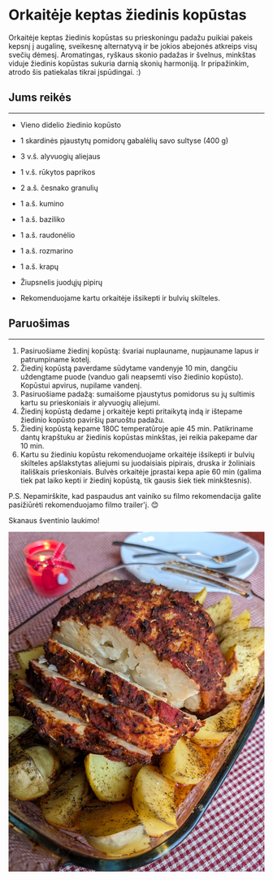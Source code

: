 # Orkaitėje keptas žiedinis kopūstas

Orkaitėje keptas žiedinis kopūstas su prieskoningu padažu puikiai pakeis kepsnį į augalinę, sveikesnę alternatyvą ir be jokios abejonės atkreips visų svečių dėmesį. Aromatingas, ryškaus skonio padažas ir švelnus, minkštas viduje žiedinis kopūstas sukuria darnią skonių harmoniją. Ir pripažinkim, atrodo šis patiekalas tikrai įspūdingai. :)

## Jums reikės
<hr/>

* Vieno didelio žiedinio kopūsto
* 1 skardinės pjaustytų pomidorų gabalėlių savo sultyse (400 g)
* 3 v.š. alyvuogių aliejaus
* 1 v.š. rūkytos paprikos
* 2 a.š. česnako granulių
* 1 a.š. kumino 
* 1 a.š. baziliko
* 1 a.š. raudonėlio
* 1 a.š. rozmarino
* 1 a.š. krapų
* Žiupsnelis juodųjų pipirų

* Rekomenduojame kartu orkaitėje išsikepti ir bulvių skilteles. 

## Paruošimas
<hr/>

1. Pasiruošiame žiedinį kopūstą: švariai nuplauname, nupjauname lapus ir patrumpiname kotelį. 
2. Žiedinį kopūstą paverdame sūdytame vandenyje 10 min, dangčiu uždengtame puode (vanduo gali neapsemti viso žiedinio kopūsto). Kopūstui apvirus, nupilame vandenį. 
3. Pasiruošiame padažą: sumaišome pjaustytus pomidorus su jų sultimis kartu su prieskoniais ir alyvuogių aliejumi. 
4. Žiedinį kopūstą dedame į orkaitėje kepti pritaikytą indą ir ištepame žiedinio kopūsto paviršių paruoštu padažu. 
5. Žiedinį kopūstą kepame 180C temperatūroje apie 45 min. Patikriname dantų krapštuku ar žiedinis kopūstas minkštas, jei reikia pakepame dar 10 min. 
6. Kartu su žiediniu kopūstu rekomenduojame orkaitėje išsikepti ir bulvių skilteles apšlakstytas aliejumi su juodaisiais pipirais, druska ir žoliniais itališkais prieskoniais. Bulvės orkaitėje įprastai kepa apie 60 min (galima tiek pat laiko kepti ir žiedinį kopūstą, tik gausis šiek tiek minkštesnis).

P.S. Nepamirškite, kad paspaudus ant vainiko su filmo rekomendacija galite pasižiūrėti rekomenduojamo filmo trailer'į. 😊 

Skanaus šventinio laukimo!

![name](../../pav/ziedinis_kopustas.jpg)
